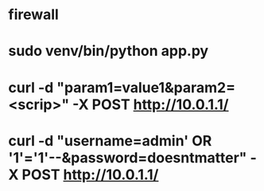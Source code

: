 # firewall
# sudo venv/bin/python app.py
# curl -d "param1=value1&param2=<scrip<script>>>alealertrt('XSS')</scrip</script>>" -X POST http://10.0.1.1/
# curl -d "username=admin' OR '1'='1'--&password=doesntmatter" -X POST http://10.0.1.1/
